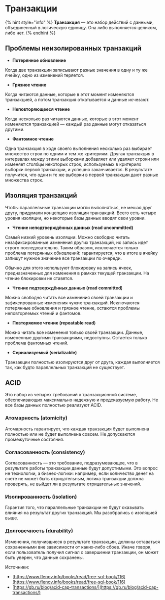 # Транзакции

{% hint style="info" %}
**Транзакция** — это набор действий с данными, объединенный в логическую единицу. Она либо выполняется целиком, либо нет.
{% endhint %}

## Проблемы неизолированных транзакций <a href="#id-2" id="id-2"></a>

* **Потерянное обновление**

Когда две транзакции записывают разные значения в одну и ту же ячейку, одно из изменений теряется.

* **Грязное чтение**

Когда читаются данные, которые в этот момент изменяются транзакцией, а потом транзакция откатывается и данные исчезают.

* **Неповторяющееся чтение**

Когда несколько раз читаются данные, которые в этот момент изменяются транзакцией — каждый раз данные могут отказаться другими.

* **Фантомное чтение**

Одна транзакция в ходе своего выполнения несколько раз выбирает множество строк по одним и тем же критериям. Другая транзакция в интервалах между этими выборками добавляет или удаляет строки или изменяет столбцы некоторых строк, используемых в критериях выборки первой транзакции, и успешно заканчивается. В результате получится, что одни и те же выборки в первой транзакции дают разные множества строк.

## Изоляция транзакций <a href="#id-2" id="id-2"></a>

Чтобы параллельные транзакции могли выполняться, не мешая друг другу, придумали концепцию изоляции транзакций. Всего есть четыре уровня изоляции, но некоторые базы данных вводят свои уровни.

* **Чтение неподтверждённых данных (read uncommitted)**

Самый низкий уровень изоляции. Можно свободно читать незафиксированные изменения других транзакций, но запись идет строго последовательно. Таким образом, исключается только проблема потерянных обновлений: гарантируется, что в итоге в ячейку запишут нужное значение все транзакции по очереди.

Обычно для этого используют блокировку на запись ячеек, предназначенных для изменения в рамках текущей транзакции. На чтение блокировки не ставятся.

* **Чтение подтверждённых данных (read committed)**

Можно свободно читать все изменения своей транзакции и зафиксированные изменения чужих транзакций. Исключаются потерянные обновления и грязное чтение, остаются проблемы неповторяемых чтений и фантомов.

* **Повторяемое чтение (repeatable read)**

Можно читать все изменения только своей транзакции. Данные, измененные другими транзакциями, недоступны. Остается только проблема фантомных чтений.

* **Сериализуемый (serializable)**

Транзакции полностью изолируются друг от друга, каждая выполняется так, как будто параллельных транзакций не существует.

## ACID

Это набор из четырех требований к транзакционной системе, обеспечивающих максимально надежную и предсказуемую работу. Не все базы данных полностью реализуют ACID.

### Атомарность (atomicity)

Атомарность гарантирует, что каждая транзакция будет выполнена полностью или не будет выполнена совсем. Не допускаются промежуточные состояния.

### Согласованность (consistency)

Согласованность — это требование, подразумевающее, что в результате работы транзакции данные будут допустимыми. Это вопрос не технологии, а бизнес-логики: например, если количество денег на счете не может быть отрицательным, логика транзакции должна проверять, не выйдет ли в результате отрицательных значений.

### Изолированность (isolation)

Гарантия того, что параллельные транзакции не будут оказывать влияния на результат других транзакций. Мы разобрались с изоляцией выше.

### Долговечность (durability)

Изменения, получившиеся в результате транзакции, должны оставаться сохраненными вне зависимости от каких-либо сбоев. Иначе говоря, если пользователь получил сигнал о завершении транзакции, он может быть уверен, что данные сохранены.







Источники:

* [https://www.flenov.info/books/read/free-sql-book/116](https://www.flenov.info/books/read/free-sql-book/116)
* [https://gb.ru/blog/acid-cap-transactions/](https://gb.ru/blog/acid-cap-transactions/)
